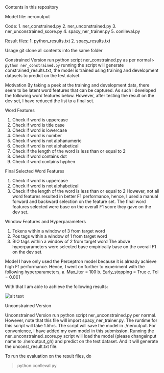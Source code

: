 Contents in this repository

Model file: nerooutput

Code: 1. ner_constrained.py
      2. ner_unconstrained.py
      3. ner_unconstrained_score.py
      4. spacy_ner_trainer.py
      5. conlleval.py

Result files: 1. python_results.txt
              2. spacy_results.txt

Usage
git clone all contents into the same folder

Constrained Version
run python script ner_constrained.py as per normal
`> python ner_constrained.py`
running the script will generate constrained_results.txt, the model is trained using training and development datasets to predict on the test datset.

Motivation
By taking a peek at the training and development data, there seem to be latent word features that can be captured. As such I developed the following word features below. However, after testing the result on the dev set, I have reduced the list to a final set.

Word Features
1. Check if word is uppercase
2. Check if word is title case
3. Check if word is lowercase
4. Check if word is number
5. Check if word is not alphanumeric
6. Check if word is not alphabetical
7. Check if the length of the word is less than or equal to 2
8. Check if word contains dot
9. Check if word contains hyphen

Final Selected Word Features
1. Check if word is uppercase
2. Check if word is not alphabetical
3. Check if the length of the word is less than or equal to 2
However, not all word features resulted in better F1 performance, hence, I used a manual forward and backward selection on the feature set. The final word features selected were base on the overall F1 score they gave on the dev set.

Window Features and Hyperparameters
1. Tokens within a window of 3 from target word
2. Pos tags within a window of 1 from target word
3. BIO tags within a window of 2 from target word
The above hyperparameters were selected base empirically base on the overall F1 on the dev set.

Model
I have only used the Perceptron model because it is already achieve high F1 performance. Hence, I went on further to experiment with the following hyperparameters,
a. Max_iter = 100
b. Early_stopping = True
c. Tol = 0.001

With that I am able to achieve the following results:

![alt text](https://raw.githubusercontent.com/leebond/Spanish-NER-using-python-and-SpaCy/sp_ner_const.png)

Unconstrained Version

Unconstrained Version
run python script ner_unconstrained.py per normal.
However, note that this file will import spacy_ner_trainer.py.
The runtime for this script will take 1.5hrs.
The script will save the model in ./neroutput. For convenience, I have added my own model in this submission.
Running the ner_unconstrained_score.py script will load the model (please changeinput name to ./neroutput_gh) and predict on the test dataset. And it will generate the unconst_result.txt file. 

To run the evaluation on the result files,
do 
> python conlleval.py <result file>

